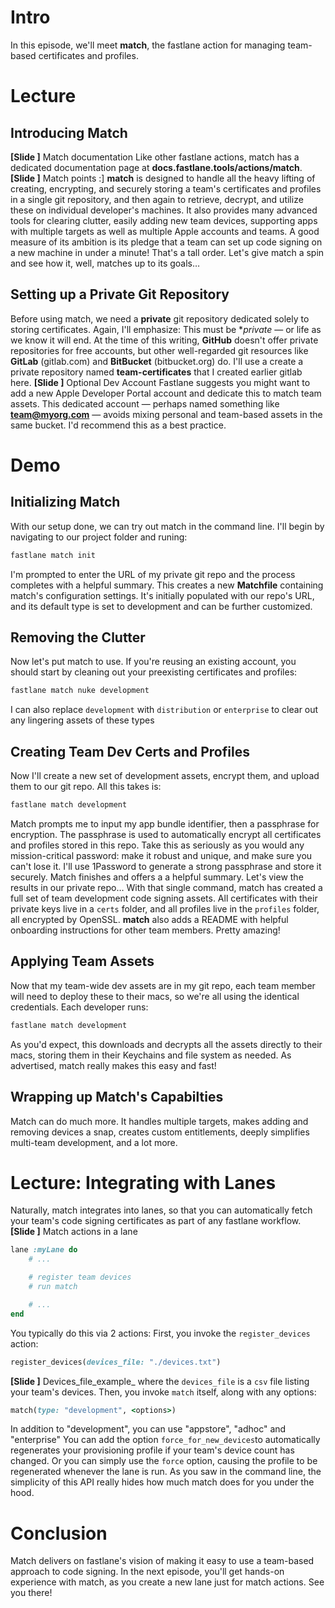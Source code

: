 # Intro
In this episode, we'll meet **match**, the fastlane action for managing team-based certificates and profiles.
# Lecture
## Introducing Match
**[Slide ]** Match documentation
Like other fastlane actions, match has a dedicated documentation page at **docs.fastlane.tools/actions/match**.
**[Slide ]** Match points :]
**match** is designed to handle all the heavy lifting of creating, encrypting, and securely storing a team's certificates and profiles in a single git repository, and then again to retrieve, decrypt, and utilize these on individual developer's machines. It also provides many advanced tools for clearing clutter, easily adding new team devices, supporting apps with multiple targets as well as multiple Apple accounts and teams. A good measure of its ambition is its pledge that a team can set up code signing on a new machine in under a minute!
That's a tall order. Let's give match a spin and see how it, well, matches up to its goals…
## Setting up a Private Git Repository
Before using match, we  need a **private** git repository dedicated solely to storing certificates. Again, I'll emphasize: This must be **private* — or life as we know it will end. 
At the time of this writing, **GitHub** doesn't offer private repositories for free accounts, but other well-regarded git resources like **GitLab** (gitlab.com) and **BitBucket** (bitbucket.org) do.  I'll use a create a private repository named **team-certificates** that I created earlier gitlab here.
**[Slide ]** Optional Dev Account
Fastlane suggests you might want to add a new Apple Developer Portal account and dedicate this to match team assets. This dedicated account — perhaps named something like **team@myorg.com** — avoids mixing personal and team-based assets in the same bucket. I'd recommend this as a best practice.
# Demo
## Initializing Match
With our setup done, we can try out match in the command line. I'll begin by navigating to our project folder and runing:
```bash
fastlane match init
```
I'm prompted to enter the URL of my private git repo and the process completes with a helpful summary.
This creates a new **Matchfile** containing match's configuration settings. It's initially populated with our repo's URL,  and its default type is set to development and can be further customized.
## Removing the Clutter
Now let's put match to use. If you're reusing an existing account, you should start by cleaning out your preexisting certificates and profiles:
```bash
fastlane match nuke development
```
I can also replace `development` with `distribution` or `enterprise` to clear out any lingering assets of these types
## Creating Team Dev Certs and Profiles
Now I'll create a new set of development assets, encrypt them, and upload them to our git repo. All this takes is:
```bash
fastlane match development
```
Match prompts me to input my app bundle identifier, then a passphrase for encryption. The passphrase is used to automatically encrypt all certificates and profiles stored in this repo. Take this as seriously as you would any mission-critical password: make it robust and unique, and make sure you can't lose it. I'll use 1Password to generate a strong passphrase and store it securely.
Match finishes and offers a a helpful summary. Let's view the results in our private repo…
With that single command, match has created a full set of team development code signing assets. All certificates with their private keys live in a `certs` folder, and all profiles live in the `profiles` folder, all encrypted by OpenSSL. **match** also adds a README with helpful onboarding instructions for other team members. Pretty amazing!
## Applying Team Assets
Now that my team-wide dev assets are in my git repo, each team member will need to deploy these to their macs, so we're all using the identical credentials. Each developer runs:
```bash
fastlane match development
```
As you'd expect, this downloads and decrypts all the assets directly to their macs, storing them in their Keychains and file system as needed. As advertised, match really makes this easy and fast!
## Wrapping up Match's Capabilties
Match can do much more. It handles multiple targets, makes adding and removing devices a snap,  creates custom entitlements, deeply simplifies multi-team development, and a lot more.
# Lecture: Integrating with Lanes
Naturally, match integrates into lanes, so that you can automatically fetch your team's code signing certificates as part of any fastlane workflow.
**[Slide ]** Match actions in a lane 
```ruby
lane :myLane do
	# ...

	# register team devices
	# run match

	# ...
end
```
You typically do this via 2 actions:
First, you invoke the `register_devices` action:
```ruby
register_devices(devices_file: "./devices.txt")
```
**[Slide ]** Devices\_file\_example_ where the `devices_file` is a `csv` file listing your team's devices.
Then, you invoke `match` itself, along with any options:
```ruby
match(type: "development", <options>)
```
In addition to "development", you can use "appstore", "adhoc" and "enterprise"
You can add the option `force_for_new_devices`to automatically regenerates your provisioning profile if your team's device count has changed. Or you can simply use the `force` option, causing the profile to be regenerated whenever the lane is run.
As you saw in the command line, the simplicity of this API really hides how much match does for you under the hood.
# Conclusion
Match delivers on fastlane's vision of making it easy to use a team-based approach to code signing. In the next episode, you'll get hands-on experience with match, as you create a new lane just for match actions. See you there!